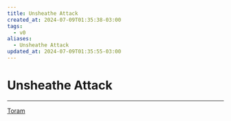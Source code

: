 ```yaml
---
title: Unsheathe Attack
created_at: 2024-07-09T01:35:38-03:00
tags:
  - v0
aliases:
  - Unsheathe Attack
updated_at: 2024-07-09T01:35:55-03:00
---
```

# Unsheathe Attack
---

[Toram](_draft/2024/07/2024-07-06-Toram.md)
